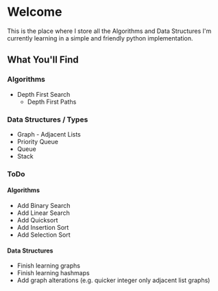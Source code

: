 # Welcome

This is the place where I store all the Algorithms and Data Structures I'm currently learning in a simple and friendly python implementation. 

## What You'll Find 

### Algorithms

* Depth First Search
    * Depth First Paths

### Data Structures / Types

* Graph - Adjacent Lists 
* Priority Queue
* Queue
* Stack


### ToDo

#### Algorithms

* Add Binary Search
* Add Linear Search
* Add Quicksort
* Add Insertion Sort
* Add Selection Sort

#### Data Structures

* Finish learning graphs
* Finish learning hashmaps
* Add graph alterations (e.g. quicker integer only adjacent list graphs)
